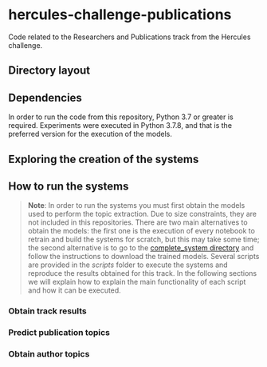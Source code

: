 # hercules-challenge-publications
Code related to the Researchers and Publications track from the Hercules challenge.

## Directory layout

## Dependencies
In order to run the code from this repository, Python 3.7 or greater is required. Experiments were executed in Python 3.7.8, and that is the preferred version for the execution of the models. 

## Exploring the creation of the systems

## How to run the systems
> __Note__: In order to run the systems you must first obtain the models used to perform the topic extraction. Due to size constraints, they are not included in this repositories. There are two main alternatives to obtain the models: the first one is the execution of every notebook to retrain and build the systems for scratch, but this may take some time; the second alternative is to go to the [complete_system directory]() and follow the instructions to download the trained models.
Several scripts are provided in the _scripts_ folder to execute the systems and reproduce the results obtained for this track. In the following sections we will explain how to explain the main functionality of each script and how it can be executed.

### Obtain track results

### Predict publication topics

### Obtain author topics
